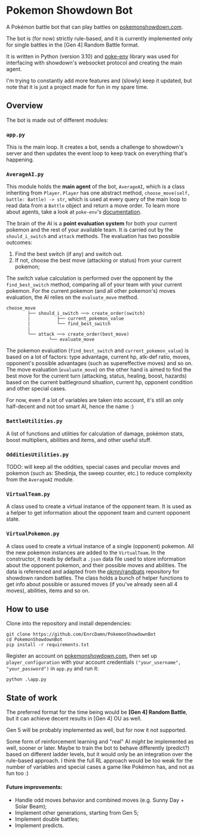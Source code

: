 # Pokemon Showdown Bot
A Pokémon battle bot that can play battles on [pokemonshowdown.com](https://pokemonshowdown.com/).

The bot is (for now) strictly rule-based, and it is currently implemented only for single battles in the [Gen 4] Random Battle format. 

It is written in Python (version 3.10) and [poke-env](https://github.com/hsahovic/poke-env) library was used for interfacing with showdown's websocket protocol and creating the main agent.

I'm trying to constantly add more features and (slowly) keep it updated, but note that it is just a project made for fun in my spare time. 

## Overview

The bot is made out of different modules:

### `app.py`
This is the main loop. It creates a bot, sends a challenge to showdown's server and then updates the event loop to keep track on everything that's happening.

### `AverageAI.py`
This module holds the **main agent** of the bot, `AverageAI`, which is a class inheriting from `Player`. `Player` has one abstract method, `choose_move(self, battle: Battle) -> str`, which is used at every query of the main loop to read data from a `Battle` object and return a move order. To learn more about agents, take a look at `poke-env`'s [documentation](https://poke-env.readthedocs.io/en/stable/max_damage_player.html#creating-a-player). 

The brain of the AI is a **point evaluation system** for both your current pokemon and the rest of your available team. It is carried out by the `should_i_switch` and `attack` methods. The evaluation has two possible outcomes: 
1) Find the best switch (if any) and switch out. 
2) If not, choose the best move (attacking or status) from your current pokemon; 

The switch value calculation is performed over the opponent by the `find_best_switch` method, comparing all of your team with your current pokemon. For the current pokemon (and all other pokemon's) moves evaluation, the AI relies on the `evaluate_move` method.
```
choose_move
        ├── should_i_switch ──> create_order(switch)
        |          ├── current_pokemon_value
        |          └── find_best_switch
        |
        └── attack ──> create_order(best_move)
                └── evaluate_move
```
The pokemon evaluation (`find_best_switch` and `current_pokemon_value`) is based on a lot of factors: type advantage, current hp, atk-def ratio, moves, opponent's possible advantages (such as supereffective moves) and so on. The move evaluation (`evaluate_move`) on the other hand is aimed to find the best move for the current turn (attacking, status, healing, boost, hazards) based on the current battleground situation, current hp, opponent condition and other special cases. <p>For now, even if a lot of variables are taken into account, it's still an only half-decent and not too smart AI, hence the name :)

### `BattleUtilities.py`
A list of functions and utilities for calculation of damage, pokémon stats, boost multipliers, abilities and items, and other useful stuff.

### `OdditiesUtilities.py`
TODO: will keep all the oddities, special cases and peculiar moves and pokemon (such as: Shedinja, the sweep counter, etc.) to reduce complexity from the `AverageAI` module.

### `VirtualTeam.py`
A class used to create a virtual instance of the opponent team. It is used as a helper to get information about the opponent team and current opponent state. 

### `VirtualPokemon.py`
A class used to create a virtual instance of a single (opponent) pokemon. All the new pokemon instances are added to the `VirtualTeam`. In the constructor, it reads by default a `.json` data file used to store information about the opponent pokemon, and their possible moves and abilities. The data is referenced and adapted from the [pkmn/randbats](https://github.com/pkmn/randbats) repository for showdown random battles. The class holds a bunch of helper functions to get info about possible or assured moves (if you've already seen all 4 moves), abilities, items and so on.


## How to use
Clone into the repository and install dependencies:
```
git clone https://github.com/EnrcDamn/PokemonShowdownBot
cd PokemonShowdownBot
pip install -r requirements.txt
```
Register an account on [pokemonshowdown.com](https://pokemonshowdown.com/), then set up `player_configuration` with your account credentials `("your_username", "your_password")` in `app.py` and run it:
```
python .\app.py
```


## State of work
The preferred format for the time being would be **[Gen 4] Random Battle**, but it can achieve decent results in [Gen 4] OU as well.

Gen 5 will be probably implemented as well, but for now it not supported.

Some form of reinforcement learning and "real" AI _might_ be implemented as well, sooner or later. Maybe to train the bot to behave differently (predict?) based on different ladder levels, but it would only be an integration over the rule-based approach. I think the full RL approach would be too weak for the number of variables and special cases a game like Pokémon has, and not as fun too :)

#### Future improvements:
- Handle odd moves behavior and combined moves (e.g. Sunny Day + Solar Beam);
- Implement other generations, starting from Gen 5;
- Implement double battles;
- Implement predicts.